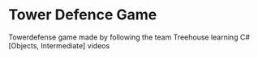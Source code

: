 # Tower Defence Game

Towerdefense game made by following the team Treehouse learning C# [Objects, Intermediate] videos
